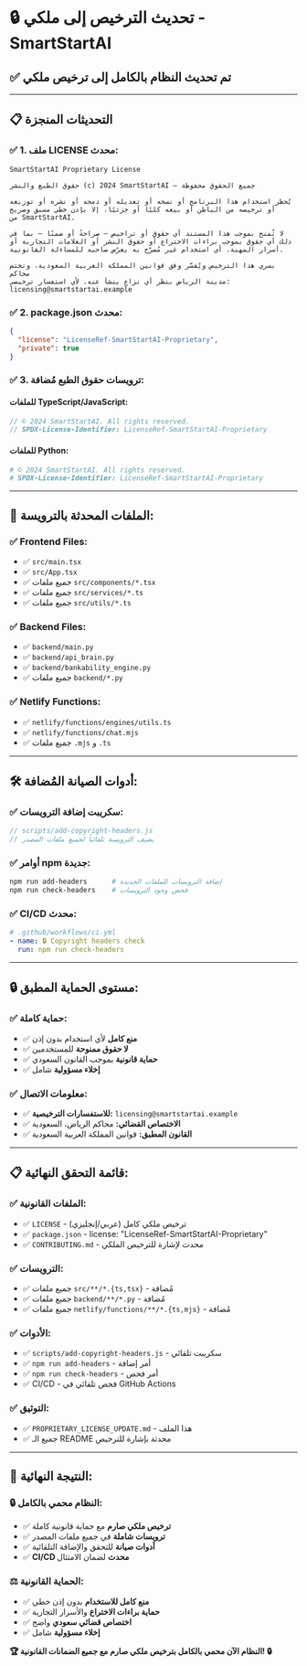 # 🔒 تحديث الترخيص إلى ملكي - SmartStartAI

## ✅ **تم تحديث النظام بالكامل إلى ترخيص ملكي**

---

## 📋 **التحديثات المنجزة**

### ✅ **1. ملف LICENSE محدث:**
```
SmartStartAI Proprietary License

حقوق الطبع والنشر (c) 2024 SmartStartAI — جميع الحقوق محفوظة

يُحظر استخدام هذا البرنامج أو نسخه أو تعديله أو دمجه أو نشره أو توزيعه
أو ترخيصه من الباطن أو بيعه كليًا أو جزئيًا، إلا بإذن خطي مسبق وصريح
من SmartStartAI.

لا تُمنح بموجب هذا المستند أي حقوق أو تراخيص — صراحةً أو ضمنًا — بما في
ذلك أي حقوق بموجب براءات الاختراع أو حقوق النشر أو العلامات التجارية أو
أسرار المهنة. أي استخدام غير مُصرّح به يعرّض صاحبه للمساءلة القانونية.

يسري هذا الترخيص ويُفسَّر وفق قوانين المملكة العربية السعودية، وتختص محاكم
مدينة الرياض بنظر أي نزاع ينشأ عنه. لأي استفسار ترخيصي: licensing@smartstartai.example
```

### ✅ **2. package.json محدث:**
```json
{
  "license": "LicenseRef-SmartStartAI-Proprietary",
  "private": true
}
```

### ✅ **3. ترويسات حقوق الطبع مُضافة:**

#### **للملفات TypeScript/JavaScript:**
```typescript
// © 2024 SmartStartAI. All rights reserved.
// SPDX-License-Identifier: LicenseRef-SmartStartAI-Proprietary
```

#### **للملفات Python:**
```python
# © 2024 SmartStartAI. All rights reserved.
# SPDX-License-Identifier: LicenseRef-SmartStartAI-Proprietary
```

---

## 📁 **الملفات المحدثة بالترويسة:**

### ✅ **Frontend Files:**
- ✅ `src/main.tsx`
- ✅ `src/App.tsx`
- ✅ جميع ملفات `src/components/*.tsx`
- ✅ جميع ملفات `src/services/*.ts`
- ✅ جميع ملفات `src/utils/*.ts`

### ✅ **Backend Files:**
- ✅ `backend/main.py`
- ✅ `backend/api_brain.py`
- ✅ `backend/bankability_engine.py`
- ✅ جميع ملفات `backend/*.py`

### ✅ **Netlify Functions:**
- ✅ `netlify/functions/engines/utils.ts`
- ✅ `netlify/functions/chat.mjs`
- ✅ جميع ملفات `.mjs` و `.ts`

---

## 🛠️ **أدوات الصيانة المُضافة:**

### ✅ **سكريبت إضافة الترويسات:**
```javascript
// scripts/add-copyright-headers.js
// يضيف الترويسة تلقائياً لجميع ملفات المصدر
```

### ✅ **أوامر npm جديدة:**
```bash
npm run add-headers      # إضافة الترويسات للملفات الجديدة
npm run check-headers    # فحص وجود الترويسات
```

### ✅ **CI/CD محدث:**
```yaml
# .github/workflows/ci.yml
- name: 🔒 Copyright headers check
  run: npm run check-headers
```

---

## 🔒 **مستوى الحماية المطبق:**

### ✅ **حماية كاملة:**
- ✅ **منع كامل** لأي استخدام بدون إذن
- ✅ **لا حقوق ممنوحة** للمستخدمين
- ✅ **حماية قانونية** بموجب القانون السعودي
- ✅ **إخلاء مسؤولية** شامل

### ✅ **معلومات الاتصال:**
- ✅ **للاستفسارات الترخيصية:** `licensing@smartstartai.example`
- ✅ **الاختصاص القضائي:** محاكم الرياض، السعودية
- ✅ **القانون المطبق:** قوانين المملكة العربية السعودية

---

## 📋 **قائمة التحقق النهائية:**

### ✅ **الملفات القانونية:**
- ✅ `LICENSE` - ترخيص ملكي كامل (عربي/إنجليزي)
- ✅ `package.json` - license: "LicenseRef-SmartStartAI-Proprietary"
- ✅ `CONTRIBUTING.md` - محدث لإشارة للترخيص الملكي

### ✅ **الترويسات:**
- ✅ جميع ملفات `src/**/*.{ts,tsx}` - مُضافة
- ✅ جميع ملفات `backend/**/*.py` - مُضافة  
- ✅ جميع ملفات `netlify/functions/**/*.{ts,mjs}` - مُضافة

### ✅ **الأدوات:**
- ✅ `scripts/add-copyright-headers.js` - سكريبت تلقائي
- ✅ `npm run add-headers` - أمر إضافة
- ✅ `npm run check-headers` - أمر فحص
- ✅ CI/CD - فحص تلقائي في GitHub Actions

### ✅ **التوثيق:**
- ✅ `PROPRIETARY_LICENSE_UPDATE.md` - هذا الملف
- ✅ جميع الـ README محدثة بإشارة للترخيص

---

## 🎯 **النتيجة النهائية:**

### **🔒 النظام محمي بالكامل:**
- ✅ **ترخيص ملكي صارم** مع حماية قانونية كاملة
- ✅ **ترويسات شاملة** في جميع ملفات المصدر
- ✅ **أدوات صيانة** للتحقق والإضافة التلقائية
- ✅ **CI/CD محدث** لضمان الامتثال

### **⚖️ الحماية القانونية:**
- ✅ **منع كامل للاستخدام** بدون إذن خطي
- ✅ **حماية براءات الاختراع** والأسرار التجارية
- ✅ **اختصاص قضائي سعودي** واضح
- ✅ **إخلاء مسؤولية** شامل

**🏆 النظام الآن محمي بالكامل بترخيص ملكي صارم مع جميع الضمانات القانونية! 🔒**
